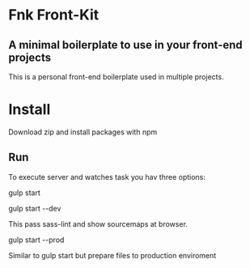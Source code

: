 # Fnk Front-Kit
## A minimal boilerplate to use in your front-end projects

This is a personal front-end boilerplate used in multiple projects. 

# Install

Download zip and install packages with npm

## Run 
To execute server and watches task you hav three options:

gulp start

gulp start --dev 

This pass sass-lint and show sourcemaps at browser.

gulp start --prod

Similar to gulp start but prepare files to production enviroment

